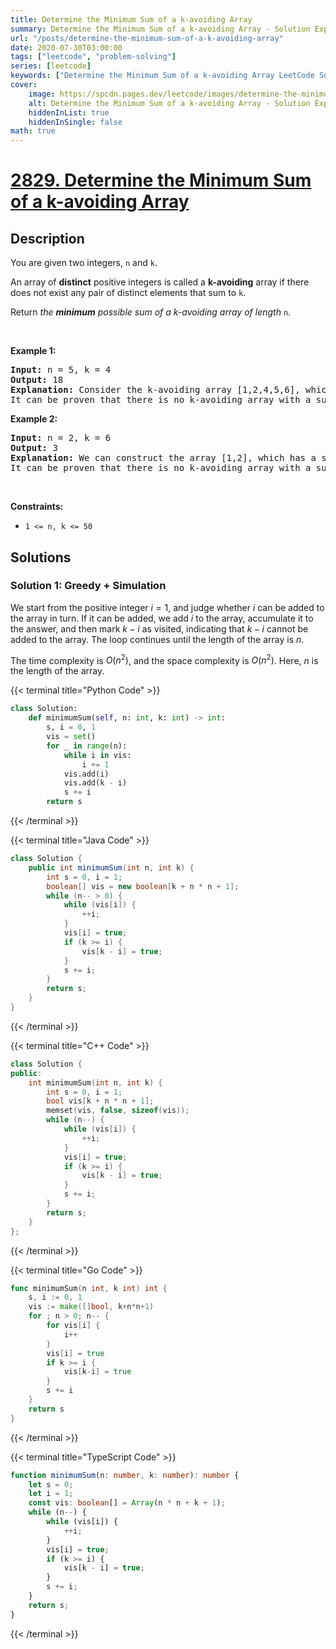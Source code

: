```yaml
---
title: Determine the Minimum Sum of a k-avoiding Array
summary: Determine the Minimum Sum of a k-avoiding Array - Solution Explained
url: "/posts/determine-the-minimum-sum-of-a-k-avoiding-array"
date: 2020-07-30T03:00:00
tags: ["leetcode", "problem-solving"]
series: [leetcode]
keywords: ["Determine the Minimum Sum of a k-avoiding Array LeetCode Solution Explained in all languages", "2829", "leetcode question 2829", "Determine the Minimum Sum of a k-avoiding Array", "LeetCode", "leetcode solution in Python3 C++ Java Go PHP Ruby Swift TypeScript Rust C# JavaScript C", "GeeksforGeeks", "InterviewBit", "Coding Ninjas", "HackerRank", "HackerEarth", "CodeChef", "TopCoder", "AlgoExpert", "freeCodeCamp", "Codeforces", "GitHub", "AtCoder", "Samir Paul"]
cover:
    image: https://spcdn.pages.dev/leetcode/images/determine-the-minimum-sum-of-a-k-avoiding-array.webp
    alt: Determine the Minimum Sum of a k-avoiding Array - Solution Explained
    hiddenInList: true
    hiddenInSingle: false
math: true
---
```



# [2829. Determine the Minimum Sum of a k-avoiding Array](https://leetcode.com/problems/determine-the-minimum-sum-of-a-k-avoiding-array)


## Description

<p>You are given two integers,&nbsp;<code>n</code> and <code>k</code>.</p>

<p>An array of <strong>distinct</strong> positive integers is called a <b>k-avoiding</b> array if there does not exist any pair of distinct elements that sum to <code>k</code>.</p>

<p>Return <em>the <strong>minimum</strong> possible sum of a k-avoiding array of length </em><code>n</code>.</p>

<p>&nbsp;</p>
<p><strong class="example">Example 1:</strong></p>

<pre>
<strong>Input:</strong> n = 5, k = 4
<strong>Output:</strong> 18
<strong>Explanation:</strong> Consider the k-avoiding array [1,2,4,5,6], which has a sum of 18.
It can be proven that there is no k-avoiding array with a sum less than 18.
</pre>

<p><strong class="example">Example 2:</strong></p>

<pre>
<strong>Input:</strong> n = 2, k = 6
<strong>Output:</strong> 3
<strong>Explanation:</strong> We can construct the array [1,2], which has a sum of 3.
It can be proven that there is no k-avoiding array with a sum less than 3.
</pre>

<p>&nbsp;</p>
<p><strong>Constraints:</strong></p>

<ul>
	<li><code>1 &lt;= n, k &lt;= 50</code></li>
</ul>

## Solutions

### Solution 1: Greedy + Simulation

We start from the positive integer $i=1$, and judge whether $i$ can be added to the array in turn. If it can be added, we add $i$ to the array, accumulate it to the answer, and then mark $k-i$ as visited, indicating that $k-i$ cannot be added to the array. The loop continues until the length of the array is $n$.

The time complexity is $O(n^2)$, and the space complexity is $O(n^2)$. Here, $n$ is the length of the array.

<!-- tabs:start -->

{{< terminal title="Python Code" >}}
```python
class Solution:
    def minimumSum(self, n: int, k: int) -> int:
        s, i = 0, 1
        vis = set()
        for _ in range(n):
            while i in vis:
                i += 1
            vis.add(i)
            vis.add(k - i)
            s += i
        return s
```
{{< /terminal >}}

{{< terminal title="Java Code" >}}
```java
class Solution {
    public int minimumSum(int n, int k) {
        int s = 0, i = 1;
        boolean[] vis = new boolean[k + n * n + 1];
        while (n-- > 0) {
            while (vis[i]) {
                ++i;
            }
            vis[i] = true;
            if (k >= i) {
                vis[k - i] = true;
            }
            s += i;
        }
        return s;
    }
}
```
{{< /terminal >}}

{{< terminal title="C++ Code" >}}
```cpp
class Solution {
public:
    int minimumSum(int n, int k) {
        int s = 0, i = 1;
        bool vis[k + n * n + 1];
        memset(vis, false, sizeof(vis));
        while (n--) {
            while (vis[i]) {
                ++i;
            }
            vis[i] = true;
            if (k >= i) {
                vis[k - i] = true;
            }
            s += i;
        }
        return s;
    }
};
```
{{< /terminal >}}

{{< terminal title="Go Code" >}}
```go
func minimumSum(n int, k int) int {
	s, i := 0, 1
	vis := make([]bool, k+n*n+1)
	for ; n > 0; n-- {
		for vis[i] {
			i++
		}
		vis[i] = true
		if k >= i {
			vis[k-i] = true
		}
		s += i
	}
	return s
}
```
{{< /terminal >}}

{{< terminal title="TypeScript Code" >}}
```ts
function minimumSum(n: number, k: number): number {
    let s = 0;
    let i = 1;
    const vis: boolean[] = Array(n * n + k + 1);
    while (n--) {
        while (vis[i]) {
            ++i;
        }
        vis[i] = true;
        if (k >= i) {
            vis[k - i] = true;
        }
        s += i;
    }
    return s;
}
```
{{< /terminal >}}

<!-- tabs:end -->

<!-- end -->
